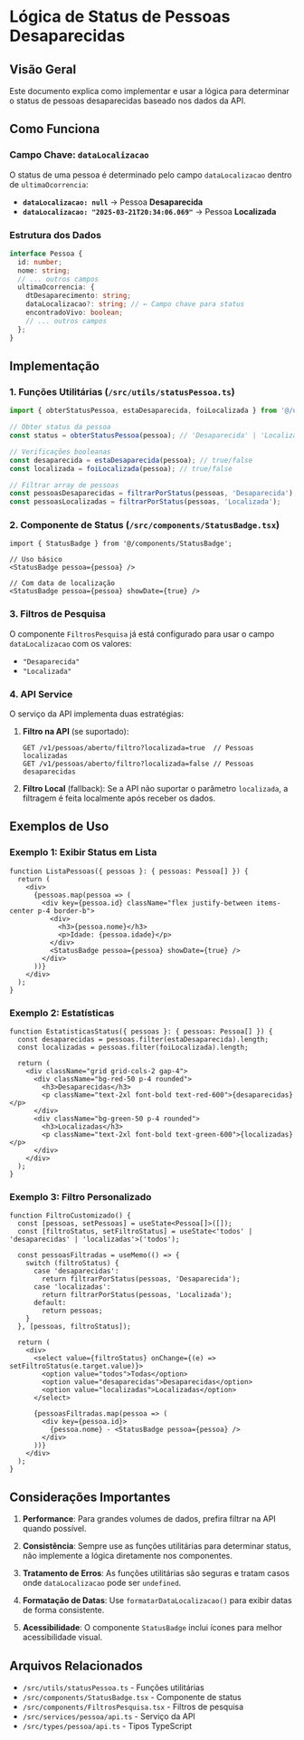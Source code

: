 # Lógica de Status de Pessoas Desaparecidas

## Visão Geral

Este documento explica como implementar e usar a lógica para determinar o status de pessoas desaparecidas baseado nos dados da API.

## Como Funciona

### Campo Chave: `dataLocalizacao`

O status de uma pessoa é determinado pelo campo `dataLocalizacao` dentro de `ultimaOcorrencia`:

- **`dataLocalizacao: null`** → Pessoa **Desaparecida**
- **`dataLocalizacao: "2025-03-21T20:34:06.069"`** → Pessoa **Localizada**

### Estrutura dos Dados

```typescript
interface Pessoa {
  id: number;
  nome: string;
  // ... outros campos
  ultimaOcorrencia: {
    dtDesaparecimento: string;
    dataLocalizacao?: string; // ← Campo chave para status
    encontradoVivo: boolean;
    // ... outros campos
  };
}
```

## Implementação

### 1. Funções Utilitárias (`/src/utils/statusPessoa.ts`)

```typescript
import { obterStatusPessoa, estaDesaparecida, foiLocalizada } from '@/utils/statusPessoa';

// Obter status da pessoa
const status = obterStatusPessoa(pessoa); // 'Desaparecida' | 'Localizada'

// Verificações booleanas
const desaparecida = estaDesaparecida(pessoa); // true/false
const localizada = foiLocalizada(pessoa); // true/false

// Filtrar array de pessoas
const pessoasDesaparecidas = filtrarPorStatus(pessoas, 'Desaparecida');
const pessoasLocalizadas = filtrarPorStatus(pessoas, 'Localizada');
```

### 2. Componente de Status (`/src/components/StatusBadge.tsx`)

```tsx
import { StatusBadge } from '@/components/StatusBadge';

// Uso básico
<StatusBadge pessoa={pessoa} />

// Com data de localização
<StatusBadge pessoa={pessoa} showDate={true} />
```

### 3. Filtros de Pesquisa

O componente `FiltrosPesquisa` já está configurado para usar o campo `dataLocalizacao` com os valores:
- `"Desaparecida"`
- `"Localizada"`

### 4. API Service

O serviço da API implementa duas estratégias:

1. **Filtro na API** (se suportado):
   ```
   GET /v1/pessoas/aberto/filtro?localizada=true  // Pessoas localizadas
   GET /v1/pessoas/aberto/filtro?localizada=false // Pessoas desaparecidas
   ```

2. **Filtro Local** (fallback):
   Se a API não suportar o parâmetro `localizada`, a filtragem é feita localmente após receber os dados.

## Exemplos de Uso

### Exemplo 1: Exibir Status em Lista

```tsx
function ListaPessoas({ pessoas }: { pessoas: Pessoa[] }) {
  return (
    <div>
      {pessoas.map(pessoa => (
        <div key={pessoa.id} className="flex justify-between items-center p-4 border-b">
          <div>
            <h3>{pessoa.nome}</h3>
            <p>Idade: {pessoa.idade}</p>
          </div>
          <StatusBadge pessoa={pessoa} showDate={true} />
        </div>
      ))}
    </div>
  );
}
```

### Exemplo 2: Estatísticas

```tsx
function EstatisticasStatus({ pessoas }: { pessoas: Pessoa[] }) {
  const desaparecidas = pessoas.filter(estaDesaparecida).length;
  const localizadas = pessoas.filter(foiLocalizada).length;
  
  return (
    <div className="grid grid-cols-2 gap-4">
      <div className="bg-red-50 p-4 rounded">
        <h3>Desaparecidas</h3>
        <p className="text-2xl font-bold text-red-600">{desaparecidas}</p>
      </div>
      <div className="bg-green-50 p-4 rounded">
        <h3>Localizadas</h3>
        <p className="text-2xl font-bold text-green-600">{localizadas}</p>
      </div>
    </div>
  );
}
```

### Exemplo 3: Filtro Personalizado

```tsx
function FiltroCustomizado() {
  const [pessoas, setPessoas] = useState<Pessoa[]>([]);
  const [filtroStatus, setFiltroStatus] = useState<'todos' | 'desaparecidas' | 'localizadas'>('todos');
  
  const pessoasFiltradas = useMemo(() => {
    switch (filtroStatus) {
      case 'desaparecidas':
        return filtrarPorStatus(pessoas, 'Desaparecida');
      case 'localizadas':
        return filtrarPorStatus(pessoas, 'Localizada');
      default:
        return pessoas;
    }
  }, [pessoas, filtroStatus]);
  
  return (
    <div>
      <select value={filtroStatus} onChange={(e) => setFiltroStatus(e.target.value)}>
        <option value="todos">Todas</option>
        <option value="desaparecidas">Desaparecidas</option>
        <option value="localizadas">Localizadas</option>
      </select>
      
      {pessoasFiltradas.map(pessoa => (
        <div key={pessoa.id}>
          {pessoa.nome} - <StatusBadge pessoa={pessoa} />
        </div>
      ))}
    </div>
  );
}
```

## Considerações Importantes

1. **Performance**: Para grandes volumes de dados, prefira filtrar na API quando possível.

2. **Consistência**: Sempre use as funções utilitárias para determinar status, não implemente a lógica diretamente nos componentes.

3. **Tratamento de Erros**: As funções utilitárias são seguras e tratam casos onde `dataLocalizacao` pode ser `undefined`.

4. **Formatação de Datas**: Use `formatarDataLocalizacao()` para exibir datas de forma consistente.

5. **Acessibilidade**: O componente `StatusBadge` inclui ícones para melhor acessibilidade visual.

## Arquivos Relacionados

- `/src/utils/statusPessoa.ts` - Funções utilitárias
- `/src/components/StatusBadge.tsx` - Componente de status
- `/src/components/FiltrosPesquisa.tsx` - Filtros de pesquisa
- `/src/services/pessoa/api.ts` - Serviço da API
- `/src/types/pessoa/api.ts` - Tipos TypeScript